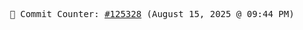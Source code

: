 <p align="center">
    <samp>
        📮 Commit Counter: <a href="https://github.com/Javascript-void0/Javascript-void0/commits/main">#125328</a> (August 15, 2025 @ 09:44 PM)
    </samp>
</p>